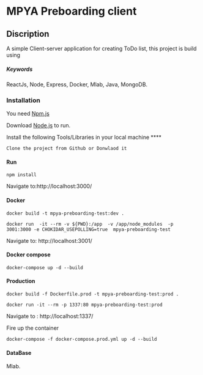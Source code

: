 # MPYA Preboarding client


## Discription 

A simple Client-server application for creating ToDo list, this project is build using   

##### Keywords
ReactJs, Node, Express, Docker, Mlab, Java, MongoDB. 
### Installation

You need  [Npm.js]( https://www.npmjs.com/) 

Download  [Node.js](https://nodejs.org/)  to run.

Install the following Tools/Libraries in your local machine ****

```
Clone the project from Github or Donwlaod it 
```
#### Run 
```
npm install 
```
Navigate to:http://localhost:3000/

#### Docker 

```
docker build -t mpya-preboarding-test:dev . 
```

```
docker run  -it --rm -v ${PWD}:/app  -v /app/node_modules  -p 3001:3000 -e CHOKIDAR_USEPOLLING=true  mpya-preboarding-test
```

Navigate to: http://localhost:3001/ 

#### Docker compose

```
docker-compose up -d --build
```

#### Production 

```
docker build -f Dockerfile.prod -t mpya-preboarding-test:prod . 
```

```
docker run -it --rm -p 1337:80 mpya-preboarding-test:prod
```

Navigate to : http://localhost:1337/

Fire up the container 

```
docker-compose -f docker-compose.prod.yml up -d --build
```

#### DataBase 
Mlab. 

<!-- 
<img width="274" alt="Screenshot 2020-10-07 at 15 00 39" src="https://user-images.githubusercontent.com/15781725/95334100-f5bb7680-08ad-11eb-9281-25f1429fcdb8.png">
-

<img width="274" alt="Screenshot 2020-10-07 at 15 00 48" src="https://user-images.githubusercontent.com/15781725/95334069-e9371e00-08ad-11eb-928b-26a08dd8f35f.png">
 -->
